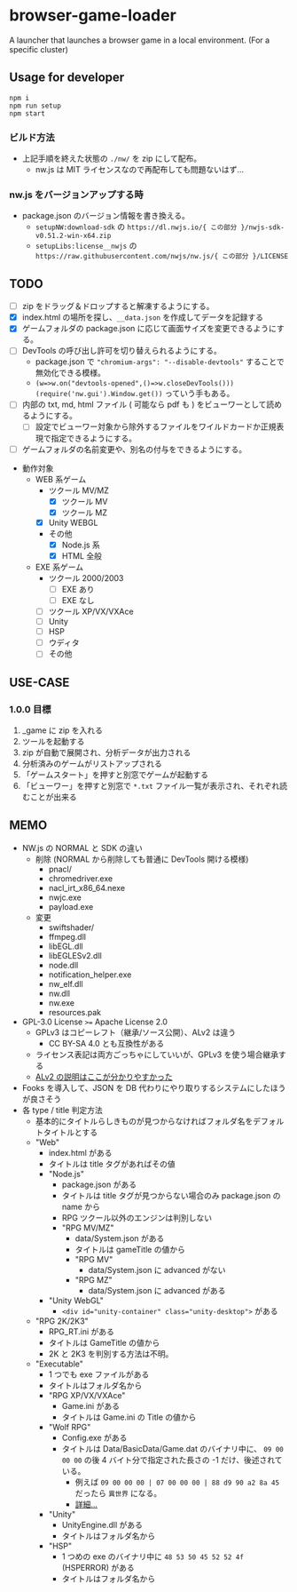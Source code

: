 # browser-game-loader

A launcher that launches a browser game in a local environment. (For a specific cluster)

## Usage for developer

```
npm i
npm run setup
npm start
```

### ビルド方法

- 上記手順を終えた状態の `./nw/` を zip にして配布。
  - nw.js は MIT ライセンスなので再配布しても問題ないはず...

### nw.js をバージョンアップする時

- package.json のバージョン情報を書き換える。
  - `setupNW:download-sdk` の `https://dl.nwjs.io/{ この部分 }/nwjs-sdk-v0.51.2-win-x64.zip`
  - `setupLibs:license__nwjs` の `https://raw.githubusercontent.com/nwjs/nw.js/{ この部分 }/LICENSE`

## TODO

- [ ] zip をドラッグ＆ドロップすると解凍するようにする。
- [x] index.html の場所を探し、`__data.json` を作成してデータを記録する
- [x] ゲームフォルダの package.json に応じて画面サイズを変更できるようにする。
- [ ] DevTools の呼び出し許可を切り替えられるようにする。
  - package.json で `"chromium-args": "--disable-devtools"` することで無効化できる模様。
  - `(w=>w.on("devtools-opened",()=>w.closeDevTools()))(require('nw.gui').Window.get())` っていう手もある。
- [ ] 内部の txt, md, html ファイル ( 可能なら pdf も ) をビューワーとして読めるようにする。
  - [ ] 設定でビューワー対象から除外するファイルをワイルドカードか正規表現で指定できるようにする。
- [ ] ゲームフォルダの名前変更や、別名の付与をできるようにする。
- 動作対象
  - WEB 系ゲーム
    - ツクール MV/MZ
      - [x] ツクール MV
      - [x] ツクール MZ
    - [x] Unity WEBGL
    - その他
      - [x] Node.js 系
      - [x] HTML 全般
  - EXE 系ゲーム
    - ツクール 2000/2003
      - [ ] EXE あり
      - [ ] EXE なし
    - [ ] ツクール XP/VX/VXAce
    - [ ] Unity
    - [ ] HSP
    - [ ] ウディタ
    - [ ] その他

## USE-CASE

### 1.0.0 目標

1. \_game に zip を入れる
2. ツールを起動する
3. zip が自動で展開され、分析データが出力される
4. 分析済みのゲームがリストアップされる
5. 「ゲームスタート」を押すと別窓でゲームが起動する
6. 「ビューワー」を押すと別窓で `*.txt` ファイル一覧が表示され、それぞれ読むことが出来る

## MEMO

- NW.js の NORMAL と SDK の違い
  - 削除 (NORMAL から削除しても普通に DevTools 開ける模様)
    - pnacl/
    - chromedriver.exe
    - nacl_irt_x86_64.nexe
    - nwjc.exe
    - payload.exe
  - 変更
    - swiftshader/
    - ffmpeg.dll
    - libEGL.dll
    - libEGLESv2.dll
    - node.dll
    - notification_helper.exe
    - nw_elf.dll
    - nw.dll
    - nw.exe
    - resources.pak
- GPL-3.0 License `>=` Apache License 2.0
  - GPLv3 はコピーレフト（継承/ソース公開）、ALv2 は違う
    - CC BY-SA 4.0 とも互換性がある
  - ライセンス表記は両方ごっちゃにしていいが、GPLv3 を使う場合継承する
  - [ALv2 の説明はここが分かりやすかった](https://yamory.io/blog/about-mit-License/#apache-license%2C-version-2.0%EF%BC%88apache-license-2.0%EF%BC%89)
- Fooks を導入して、JSON を DB 代わりにやり取りするシステムにしたほうが良さそう
- 各 type / title 判定方法
  - 基本的にタイトルらしきものが見つからなければフォルダ名をデフォルトタイトルとする
  - "Web"
    - index.html がある
    - タイトルは title タグがあればその値
    - "Node.js"
      - package.json がある
      - タイトルは title タグが見つからない場合のみ package.json の name から
      - RPG ツクール以外のエンジンは判別しない
      - "RPG MV/MZ"
        - data/System.json がある
        - タイトルは gameTitle の値から
        - "RPG MV"
          - data/System.json に advanced がない
        - "RPG MZ"
          - data/System.json に advanced がある
    - "Unity WebGL"
      - `<div id="unity-container" class="unity-desktop">` がある
  - "RPG 2K/2K3"
    - RPG_RT.ini がある
    - タイトルは GameTitle の値から
    - 2K と 2K3 を判別する方法は不明。
  - "Executable"
    - 1 つでも exe ファイルがある
    - タイトルはフォルダ名から
    - "RPG XP/VX/VXAce"
      - Game.ini がある
      - タイトルは Game.ini の Title の値から
    - "Wolf RPG"
      - Config.exe がある
      - タイトルは Data/BasicData/Game.dat のバイナリ中に、 `09 00 00 00` の後 4 バイト分で指定された長さの -1 だけ、後述されている。
        - 例えば `09 00 00 00 | 07 00 00 00 | 88 d9 90 a2 8a 45` だったら `異世界` になる。
        - [詳細...](http://kameske027.php.xdomain.jp/analysis_woditor.php)
    - "Unity"
      - UnityEngine.dll がある
      - タイトルはフォルダ名から
    - "HSP"
      - 1 つめの exe のバイナリ中に `48 53 50 45 52 52 4f` (HSPERROR) がある
      - タイトルはフォルダ名から
